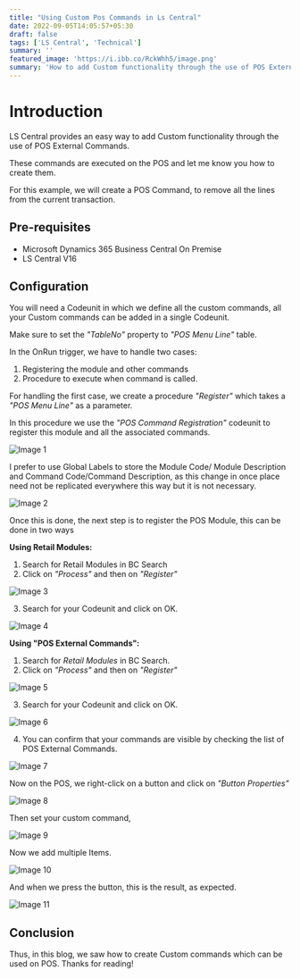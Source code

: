 ```yaml
---
title: "Using Custom Pos Commands in Ls Central"
date: 2022-09-05T14:05:57+05:30
draft: false
tags: ['LS Central', 'Technical']
summary: ''
featured_image: 'https://i.ibb.co/RckWhh5/image.png'
summary: 'How to add Custom functionality through the use of POS External Commands'
---
```


# Introduction
LS Central provides an easy way to add Custom functionality through the use of POS External Commands.

These commands are executed on the POS and let me know you how to create them.

For this example, we will create a POS Command, to remove all the lines from the current transaction.

## Pre-requisites
- Microsoft Dynamics 365 Business Central On Premise
- LS Central V16

## Configuration
You will need a Codeunit in which we define all the custom commands, all your Custom commands can be added in a single Codeunit.

Make sure to set the *"TableNo"* property to *"POS Menu Line"* table.

In the OnRun trigger, we have to handle two cases:
1. Registering the module and other commands
2. Procedure to execute when command is called.

For handling the first case, we create a procedure *"Register"* which takes a *"POS Menu Line"* as a parameter.

In this procedure we use the *"POS Command Registration"* codeunit to register this module and all the associated commands.

![Image 1](https://i.ibb.co/wYgY1GH/image.png)

I prefer to use Global Labels to store the Module Code/ Module Description and Command Code/Command Description, as this change in once place need not be replicated everywhere this way but it is not necessary.

![Image 2](https://i.ibb.co/HHLVDFn/image.png)

Once this is done, the next step is to register the POS Module, this can be done in two ways

**Using Retail Modules:**
1. Search for Retail Modules in BC Search
2. Click on *"Process"* and then on *"Register"*

![Image 3](https://i.ibb.co/z7mTvJX/image.png)

3. Search for your Codeunit and click on OK.

![Image 4](https://i.ibb.co/Syszq8T/image.png)

**Using "POS External Commands":**
1. Search for *Retail Modules* in BC Search.
2. Click on *"Process"* and then on *"Register"*

![Image 5](https://i.ibb.co/wy63gf3/image.png)

3. Search for your Codeunit and click on OK.

![Image 6](https://i.ibb.co/w6HRPLX/image.png)

4. You can confirm that your commands are visible by checking the list of POS External Commands.

![Image 7](https://i.ibb.co/2cGMzTX/image.png)

Now on the POS, we right-click on a button and click on *"Button Properties"*

![Image 8](https://i.ibb.co/SXdMqCX/image.png)

Then set your custom command,

![Image 9](https://i.ibb.co/hK5ykBV/image.png)

Now we add multiple Items.

![Image 10](https://i.ibb.co/RckWhh5/image.png)

And when we press the button, this is the result, as expected.

![Image 11](https://i.ibb.co/LC5J5tn/image.png)

## Conclusion

Thus, in this blog, we saw how to create Custom commands which can be used on POS. 
Thanks for reading!